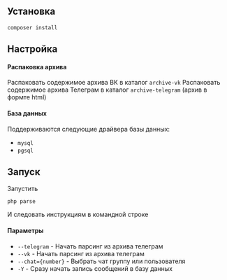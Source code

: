 ## Установка

```
composer install
```

## Настройка

#### Распаковка архива

Распаковать содержимое архива ВК в каталог `archive-vk`
Распаковать содержимое архива Телеграм в каталог `archive-telegram` (архив в формте html)

#### База данных

Поддерживаются следующие драйвера базы данных:
- `mysql`
- `pgsql`

## Запуск

Запустить
```
php parse
```

И следовать инструкциям в командной строке

#### Параметры

- `--telegram` - Начать парсинг из архива телеграм
- `--vk` - Начать парсинг из архива телеграм
- `--chat={number}` - Выбрать чат группу или пользователя
- `-Y` - Сразу начать запись сообщений в базу данных